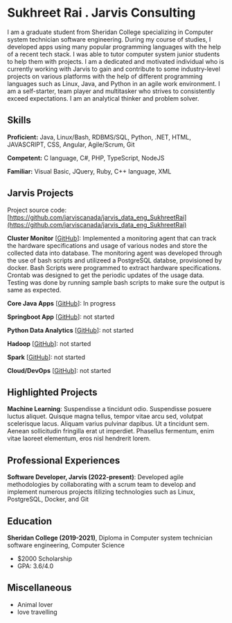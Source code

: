 # Sukhreet Rai . Jarvis Consulting

I am a graduate student from Sheridan College specializing in Computer system technician software engineering. During my course of studies, I developed apps using many popular programming languages with the help of a recent tech stack. I was able to tutor computer system junior students to help them with projects. I am a dedicated and motivated individual who is currently working with Jarvis to gain and contribute to some industry-level projects on various platforms with the help of different programming languages such as Linux, Java, and Python in an agile work environment. I am a self-starter, team player and multitasker who strives to consistently exceed expectations. I am an analytical thinker and problem solver.

## Skills

**Proficient:** Java, Linux/Bash, RDBMS/SQL, Python, .NET, HTML, JAVASCRIPT, CSS, Angular, Agile/Scrum, Git

**Competent:** C language, C#, PHP, TypeScript, NodeJS

**Familiar:** Visual Basic, JQuery, Ruby, C++ language, XML

## Jarvis Projects

Project source code: [https://github.com/jarviscanada/jarvis_data_eng_SukhreetRai](https://github.com/jarviscanada/jarvis_data_eng_SukhreetRai)


**Cluster Monitor** [[GitHub](https://github.com/jarviscanada/jarvis_data_eng_SukhreetRai/tree/master/linux_sql)]: Implemented a monitoring agent that can track the hardware specifications and usage of various nodes and store the collected data into database. The monitoring agent was developed through the use of bash scripts and utilizeed a PostgreSQL databse, provisioned by docker. Bash Scripts were programmed to extract hardware specifications. Crontab was designed to get the periodic updates of the usage data. Testing was done by running sample bash scripts to make sure the output is same as expected.

**Core Java Apps** [[GitHub](https://github.com/jarviscanada/jarvis_data_eng_SukhreetRai/tree/master/core_java)]: In progress

**Springboot App** [[GitHub](https://github.com/jarviscanada/jarvis_data_eng_SukhreetRai/tree/master/springboot)]: not started

**Python Data Analytics** [[GitHub](https://github.com/jarviscanada/jarvis_data_eng_SukhreetRai/tree/master/python_data_anlytics)]: not started

**Hadoop** [[GitHub](https://github.com/jarviscanada/jarvis_data_eng_SukhreetRai/tree/master/hadoop)]: not started

**Spark** [[GitHub](https://github.com/jarviscanada/jarvis_data_eng_SukhreetRai/tree/master/spark)]: not started

**Cloud/DevOps** [[GitHub](https://github.com/jarviscanada/jarvis_data_eng_SukhreetRai/tree/master/cloud_devops)]: not started


## Highlighted Projects
**Machine Learning**: Suspendisse a tincidunt odio. Suspendisse posuere luctus aliquet. Quisque magna tellus, tempor vitae arcu sed, volutpat scelerisque lacus. Aliquam varius pulvinar dapibus. Ut a tincidunt sem. Aenean sollicitudin fringilla erat ut imperdiet. Phasellus fermentum, enim vitae laoreet elementum, eros nisl hendrerit lorem.


## Professional Experiences

**Software Developer, Jarvis (2022-present)**: Developed agile methodologies by collaborating with a scrum team to develop and implement numerous projects itilizing technologies such as Linux, PostgreSQL, Docker, and Git


## Education
**Sheridan College (2019-2021)**, Diploma in Computer system technician software engineering, Computer Science
- $2000 Scholarship
- GPA: 3.6/4.0


## Miscellaneous
- Animal lover
- love travelling
